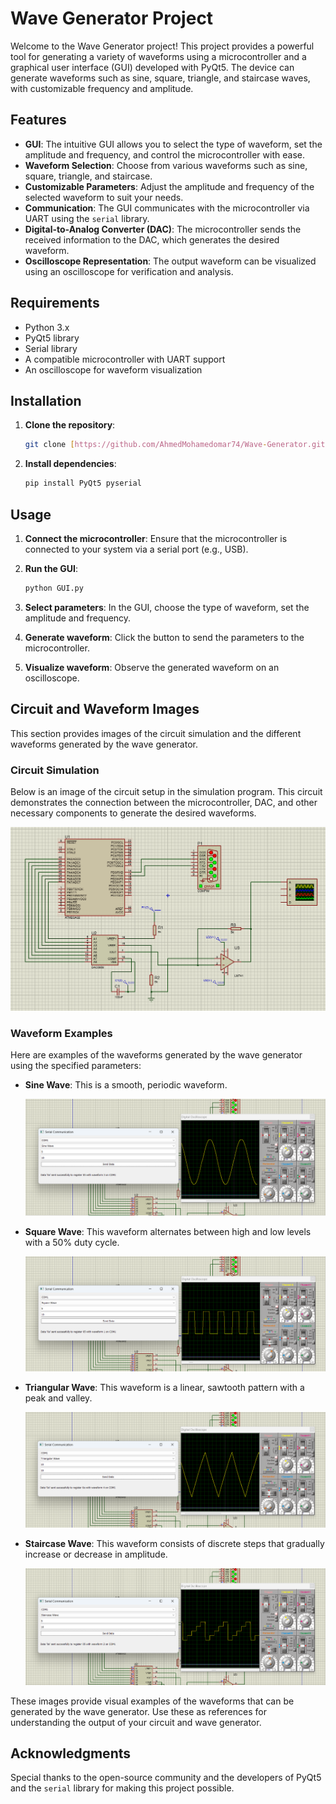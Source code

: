 # Wave Generator Project

Welcome to the Wave Generator project! This project provides a powerful tool for generating a variety of waveforms using a microcontroller and a graphical user interface (GUI) developed with PyQt5. The device can generate waveforms such as sine, square, triangle, and staircase waves, with customizable frequency and amplitude.

## Features

- **GUI**: The intuitive GUI allows you to select the type of waveform, set the amplitude and frequency, and control the microcontroller with ease.
- **Waveform Selection**: Choose from various waveforms such as sine, square, triangle, and staircase.
- **Customizable Parameters**: Adjust the amplitude and frequency of the selected waveform to suit your needs.
- **Communication**: The GUI communicates with the microcontroller via UART using the `serial` library.
- **Digital-to-Analog Converter (DAC)**: The microcontroller sends the received information to the DAC, which generates the desired waveform.
- **Oscilloscope Representation**: The output waveform can be visualized using an oscilloscope for verification and analysis.

## Requirements

- Python 3.x
- PyQt5 library
- Serial library
- A compatible microcontroller with UART support
- An oscilloscope for waveform visualization

## Installation

1. **Clone the repository**:
    ```bash
    git clone [https://github.com/AhmedMohamedomar74/Wave-Generator.git]
    ```

2. **Install dependencies**:
    ```bash
    pip install PyQt5 pyserial
    ```

## Usage

1. **Connect the microcontroller**: Ensure that the microcontroller is connected to your system via a serial port (e.g., USB).
2. **Run the GUI**:
    ```bash
    python GUI.py
    ```

3. **Select parameters**: In the GUI, choose the type of waveform, set the amplitude and frequency.
4. **Generate waveform**: Click the button to send the parameters to the microcontroller.
5. **Visualize waveform**: Observe the generated waveform on an oscilloscope.

## Circuit and Waveform Images

This section provides images of the circuit simulation and the different waveforms generated by the wave generator.

### Circuit Simulation

Below is an image of the circuit setup in the simulation program. This circuit demonstrates the connection between the microcontroller, DAC, and other necessary components to generate the desired waveforms.

![Circuit Simulation](PICS/circuit.png)

### Waveform Examples

Here are examples of the waveforms generated by the wave generator using the specified parameters:

- **Sine Wave**: This is a smooth, periodic waveform.

    ![Sine Wave](PICS/Sin_Wave.png)

- **Square Wave**: This waveform alternates between high and low levels with a 50% duty cycle.

    ![Square Wave](PICS/Sequare_wave.png)

- **Triangular Wave**: This waveform is a linear, sawtooth pattern with a peak and valley.

    ![Triangular Wave](PICS/Triangular_Wave.png)

- **Staircase Wave**: This waveform consists of discrete steps that gradually increase or decrease in amplitude.

    ![Staircase Wave](PICS/Staircase_Wave.png)

These images provide visual examples of the waveforms that can be generated by the wave generator. Use these as references for understanding the output of your circuit and wave generator.

## Acknowledgments

Special thanks to the open-source community and the developers of PyQt5 and the `serial` library for making this project possible.
